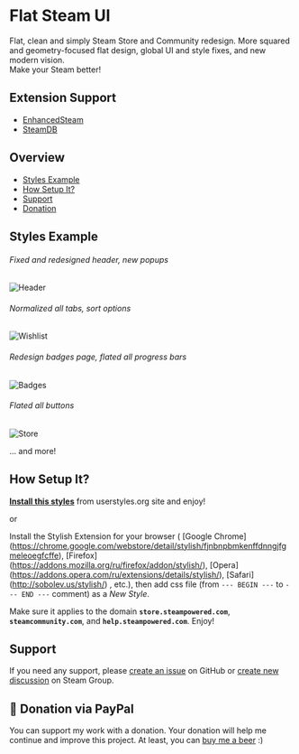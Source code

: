 # Flat Steam UI
Flat, clean and simply Steam Store and Community redesign. More squared and geometry-focused flat design, global UI and style fixes, and new modern vision.  
Make your Steam better!


## Extension Support

* [EnhancedSteam](http://enhancedsteam.com)
* [SteamDB](https://steamdb.info/extension/)


## Overview

* [Styles Example](#styles-example)
* [How Setup It?](#how-setup-it)
* [Support](#support)
* [Donation](#-donation-via-paypal)

## Styles Example

###### Fixed and redesigned header, new popups

![Header](https://raw.githubusercontent.com/denis-g/userstyle-simply-steam-ui/master/screenshots/header.jpg)

###### Normalized all tabs, sort options

![Wishlist](https://raw.githubusercontent.com/denis-g/userstyle-simply-steam-ui/master/screenshots/wishlist.jpg)

###### Redesign badges page, flated all progress bars

![Badges](https://raw.githubusercontent.com/denis-g/userstyle-simply-steam-ui/master/screenshots/badges.jpg)

###### Flated all buttons

![Store](https://raw.githubusercontent.com/denis-g/userstyle-simply-steam-ui/master/screenshots/product.jpg)

... and more!


## How Setup It?

**[Install this styles](https://userstyles.org/styles/117058/flat-steam-ui)** from userstyles.org site and enjoy!

or

Install the Stylish Extension for your browser (
[Google Chrome]  (https://chrome.google.com/webstore/detail/stylish/fjnbnpbmkenffdnngjfgmeleoegfcffe),
[Firefox]        (https://addons.mozilla.org/ru/firefox/addon/stylish/),
[Opera]          (https://addons.opera.com/ru/extensions/details/stylish/),
[Safari]         (http://sobolev.us/stylish/)
, etc.), then add css file (from `--- BEGIN ---` to `--- END ---` comment) as a *New Style*.

Make sure it applies to the domain **`store.steampowered.com`**,
**`steamcommunity.com`**, and **`help.steampowered.com`**. Enjoy!


## Support

If you need any support, please [create an issue](https://github.com/denis-g/userstyle-flat-steam-ui/issues) on GitHub or [create new discussion](http://steamcommunity.com/groups/flat-steam-ui/discussions) on Steam Group.


## 🍺 Donation via PayPal

You can support my work with a donation. Your donation will help me continue
and improve this project. At least, you can [buy me a beer](https://www.paypal.com/cgi-bin/webscr?cmd=_s-xclick&hosted_button_id=Y3K5QBE7N9LZY) :)
